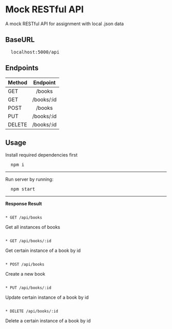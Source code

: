 # Mock RESTful API


A mock RESTful API for assignment with local .json data

## BaseURL



<pre>
  localhost:5000/api
</pre>

## Endpoints



| Method |  Endpoint  |
| ------ | :--------: |
| GET    |   /books   |
| GET    | /books/:id |
| POST   |   /books   |
| PUT    | /books/:id |
| DELETE | /books/:id |

## Usage

Install required dependencies first

<pre>
  npm i
</pre>

---

Run server by running:

<pre>
  npm start
</pre>

---


**Response Result**


<code>
* GET /api/books
</code>

  Get all instances of books
  
<code>
* GET /api/books/:id
</code>

  Get certain instance of a book by id
  
<code>
* POST /api/books
</code>

  Create a new book
  
<code>
* PUT /api/books/:id
</code>

  Update certain instance of a book by id
  
<code>  
* DELETE /api/books/:id
</code>

  Delete a certain instance of a book by id
